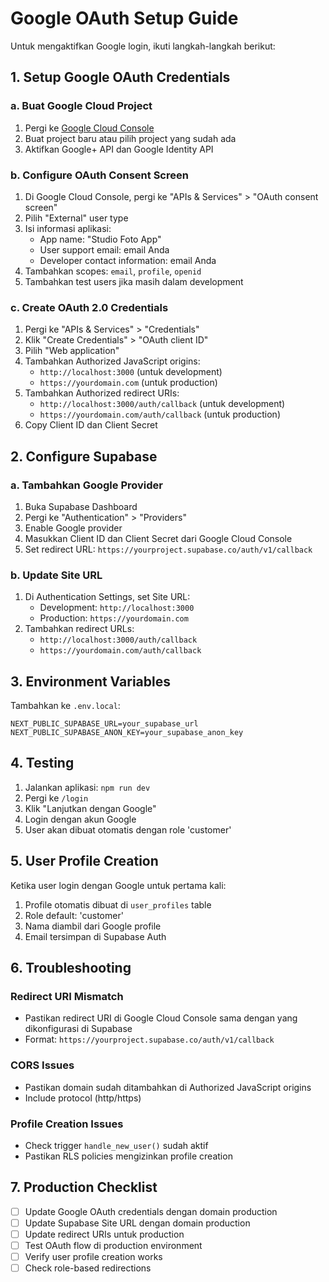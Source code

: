 # Google OAuth Setup Guide

Untuk mengaktifkan Google login, ikuti langkah-langkah berikut:

## 1. Setup Google OAuth Credentials

### a. Buat Google Cloud Project
1. Pergi ke [Google Cloud Console](https://console.cloud.google.com/)
2. Buat project baru atau pilih project yang sudah ada
3. Aktifkan Google+ API dan Google Identity API

### b. Configure OAuth Consent Screen
1. Di Google Cloud Console, pergi ke "APIs & Services" > "OAuth consent screen"
2. Pilih "External" user type
3. Isi informasi aplikasi:
   - App name: "Studio Foto App"
   - User support email: email Anda
   - Developer contact information: email Anda
4. Tambahkan scopes: `email`, `profile`, `openid`
5. Tambahkan test users jika masih dalam development

### c. Create OAuth 2.0 Credentials
1. Pergi ke "APIs & Services" > "Credentials"
2. Klik "Create Credentials" > "OAuth client ID"
3. Pilih "Web application"
4. Tambahkan Authorized JavaScript origins:
   - `http://localhost:3000` (untuk development)
   - `https://yourdomain.com` (untuk production)
5. Tambahkan Authorized redirect URIs:
   - `http://localhost:3000/auth/callback` (untuk development)
   - `https://yourdomain.com/auth/callback` (untuk production)
6. Copy Client ID dan Client Secret

## 2. Configure Supabase

### a. Tambahkan Google Provider
1. Buka Supabase Dashboard
2. Pergi ke "Authentication" > "Providers"
3. Enable Google provider
4. Masukkan Client ID dan Client Secret dari Google Cloud Console
5. Set redirect URL: `https://yourproject.supabase.co/auth/v1/callback`

### b. Update Site URL
1. Di Authentication Settings, set Site URL:
   - Development: `http://localhost:3000`
   - Production: `https://yourdomain.com`
2. Tambahkan redirect URLs:
   - `http://localhost:3000/auth/callback`
   - `https://yourdomain.com/auth/callback`

## 3. Environment Variables

Tambahkan ke `.env.local`:

```env
NEXT_PUBLIC_SUPABASE_URL=your_supabase_url
NEXT_PUBLIC_SUPABASE_ANON_KEY=your_supabase_anon_key
```

## 4. Testing

1. Jalankan aplikasi: `npm run dev`
2. Pergi ke `/login`
3. Klik "Lanjutkan dengan Google"
4. Login dengan akun Google
5. User akan dibuat otomatis dengan role 'customer'

## 5. User Profile Creation

Ketika user login dengan Google untuk pertama kali:
1. Profile otomatis dibuat di `user_profiles` table
2. Role default: 'customer'
3. Nama diambil dari Google profile
4. Email tersimpan di Supabase Auth

## 6. Troubleshooting

### Redirect URI Mismatch
- Pastikan redirect URI di Google Cloud Console sama dengan yang dikonfigurasi di Supabase
- Format: `https://yourproject.supabase.co/auth/v1/callback`

### CORS Issues
- Pastikan domain sudah ditambahkan di Authorized JavaScript origins
- Include protocol (http/https)

### Profile Creation Issues
- Check trigger `handle_new_user()` sudah aktif
- Pastikan RLS policies mengizinkan profile creation

## 7. Production Checklist

- [ ] Update Google OAuth credentials dengan domain production
- [ ] Update Supabase Site URL dengan domain production  
- [ ] Update redirect URIs untuk production
- [ ] Test OAuth flow di production environment
- [ ] Verify user profile creation works
- [ ] Check role-based redirections